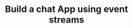 ---
title: Build a chat App using event streams
desc: Build a fully functional chat App with real-time notifications, and online/offline status indicator using Fluvio durable data streams.
group: simple-chat
tags:
  - node
githubAuthors:
  - ajhunyady
difficulty: medium
weight: 100
---